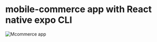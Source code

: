 # mobile-commerce app with React native expo CLI

![Mcommerce app](https://i.ibb.co/jkqVC9m/fakestore-1.png)
